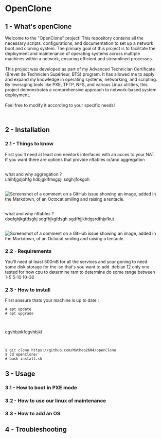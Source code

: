 # **OpenClone**


## 1 - What's openClone

Welcome to the "OpenClone" project! This repository contains all the necessary scripts, configurations, and documentation to set up a network boot and cloning system. The primary goal of this project is to facilitate the deployment and maintenance of operating systems across multiple machines within a network, ensuring efficient and streamlined processes.
<br />
<br />
This project was developed as part of my Advanced Technician Certificate (Brevet de Technicien Supérieur, BTS) program. It has allowed me to apply and expand my knowledge in operating systems, networking, and scripting. By leveraging tools like PXE, TFTP, NFS, and various Linux utilities, this project demonstrates a comprehensive approach to network-based system deployment.
<br />
<br />
Feel free to modify it according to your specific needs!

<br />

## 2 - Installation

### 2.1 - Things to know

First you'll need at least one newtork interfaces with an acces to your NAT.  
If you want there are options that provide nftables or/and aggregation

<br />
what and why aggregation ? <br /> 
uhihfjgdjohfg
hdbjgklfmsgpji
sdghijfokgoh
<br />

<br />

![Screenshot of a comment on a GitHub issue showing an image, added in the Markdown, of an Octocat smiling and raising a tentacle.](https://myoctocat.com/assets/images/base-octocat.svg)
<br />

<br />
what and why nftables ?<br />
dsqfghjkgfdsghj
sdgfhjkgfdsgh
sgdfhjjkhdgsrdthjyfkut 
<br />

<br />

![Screenshot of a comment on a GitHub issue showing an image, added in the Markdown, of an Octocat smiling and raising a tentacle.](https://myoctocat.com/assets/images/base-octocat.svg)
<br />


### 2.2 - Requirements

You'll need at least 500mB for all the services and your goning to need some disk storage for the iso that's you want to add.
debian 12 only one tested for now
cpu to determine 
ram to determine 
do some range between 1-5 5-10 10-30 
<br />

### 2.3 - How to install

First anssure thats your machine is up to date :

```
# apt update
# apt upgrade
```

<br />

cgvhbjnkfcgvhbjkl

<br />

```
$ git clone https://github.com/Matheo2604/openClone
$ cd openClone/
# bash install.sh 
```

## 3 - Usage

### 3.1 - How to boot in PXE mode

### 3.2 - How to use our linux of maintenance

### 3.3 - How to add an OS

## 4 - Troubleshooting